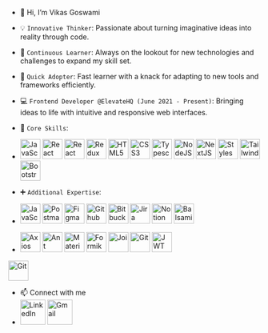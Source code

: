 - 👋 Hi, I’m Vikas Goswami
- 💡 `Innovative Thinker`: Passionate about turning imaginative ideas into reality through code.
- 🎯 `Continuous Learner`: Always on the lookout for new technologies and challenges to expand my skill set.
- 🚀 `Quick Adopter`: Fast learner with a knack for adapting to new tools and frameworks efficiently.
- 💻 `Frontend Developer @ElevateHQ (June 2021 - Present)`: Bringing ideas to life with intuitive and responsive web interfaces.
  
- 🔧 `Core Skills`:
- <img src="https://www.svgrepo.com/show/355081/js.svg" alt="JavaScript" width="40" height="40"> <img src="https://www.svgrepo.com/show/303500/react-1-logo.svg" alt="React" width="40" height="40"> <img src="https://www.svgrepo.com/show/374032/reactjs.svg" alt="React Native" width="40" height="40"> <img src="https://www.svgrepo.com/show/452093/redux.svg" alt="Redux" width="40" height="40"> <img src="https://www.svgrepo.com/show/452228/html-5.svg" alt="HTML5" width="40" height="40"> <img src="https://www.svgrepo.com/show/452185/css-3.svg" alt="CSS3" width="40" height="40"> <img src="https://www.svgrepo.com/show/374146/typescript-official.svg" alt="Typescript" width="40" height="40"> <img src="https://www.svgrepo.com/show/452075/node-js.svg" alt="NodeJS" width="40" height="40"/> <img src="https://www.svgrepo.com/show/378440/nextjs-fill.svg" alt="NextJS" width="40" height="40"> <img src="https://www.svgrepo.com/show/306811/styled-components.svg" alt="Styles Component" width="40" height="40"> <img src="https://www.svgrepo.com/show/374118/tailwind.svg" alt="Tailwind CSS" width="40" height="40"> <img src="https://www.svgrepo.com/show/353498/bootstrap.svg" alt="Bootstrap" width="40" height="40">

- ➕ `Additional Expertise`:
- <img src="https://www.svgrepo.com/show/374173/vscode3.svg" alt="JavaScript" width="40" height="40">  <img src="https://www.svgrepo.com/show/354202/postman-icon.svg" alt="Postman" width="40" height="40">  <img src="https://www.svgrepo.com/show/452202/figma.svg" alt="Figma" width="40" height="40">  <img src="https://www.svgrepo.com/show/512317/github-142.svg" alt="Github" width="40" height="40">  <img src="https://www.svgrepo.com/show/452166/bitbucket.svg" alt="Bitbucket" width="40" height="40">  <img src="https://www.svgrepo.com/show/353935/jira.svg" alt="Jira" width="40" height="40"/>  <img src="https://www.svgrepo.com/show/342071/notion.svg" alt="Notion" width="40" height="40"/>   <img src="https://balsamiq.com/assets/company/brandassets/smileyface-transparent-1080x1080.png" alt="Balsamiq" width="40" height="40"/>
- <img src="https://www.vectorlogo.zone/logos/axios/axios-ar21.svg" alt="Axios" width="40" height="40"/>  <img src="https://www.svgrepo.com/show/353401/ant-design.svg" alt="Ant Design" width="40" height="40"/>  <img src= "https://www.svgrepo.com/show/354048/material-ui.svg" alt="Material UI" width="40" height="40"/>  <img src="https://static-00.iconduck.com/assets.00/formik-icon-512x512-se1fegy1.png" alt="Formik" width="40" height="40"/>  <img src="https://joi.dev/_nuxt/img/joiTransparent.c5fc726.png" alt="Joi" width="40" height="40"/>  <img src="https://www.svgrepo.com/show/452210/git.svg" alt="Git" width="40" height="40"/>  <img src="https://jwt.io/img/pic_logo.svg" alt="JWT" width="40" height="40"/> 
 <img src="https://www.svgrepo.com/show/373763/light-json.svg" alt="Git" width="40" height="40"/>
  
- 📫 Connect with me
- [<img src="https://www.svgrepo.com/show/448234/linkedin.svg" alt="LinkedIn" width="50" height="50" >](https://www.linkedin.com/in/vikas-goswami-41986a205/github-buttons)  [<img src="https://www.svgrepo.com/show/452213/gmail.svg" alt="Gmail" width="50" height="50"/>](vikasg224@gmail.com)


<!---
Akki37/Akki37 is a ✨ special ✨ repository because its `README.md` (this file) appears on your GitHub profile.
You can click the Preview link to take a look at your changes.
--->
